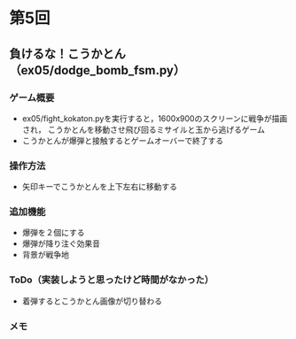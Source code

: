 # 第5回
## 負けるな！こうかとん（ex05/dodge_bomb_fsm.py）
### ゲーム概要
- ex05/fight_kokaton.pyを実行すると，1600x900のスクリーンに戦争が描画され，
こうかとんを移動させ飛び回るミサイルと玉から逃げるゲーム
- こうかとんが爆弾と接触するとゲームオーバーで終了する
### 操作方法
- 矢印キーでこうかとんを上下左右に移動する
### 追加機能
- 爆弾を２個にする
- 爆弾が降り注ぐ効果音
- 背景が戦争地
### ToDo（実装しようと思ったけど時間がなかった）
- 着弾するとこうかとん画像が切り替わる
### メモ